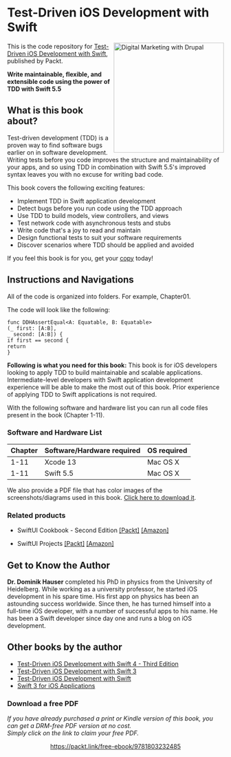 


# Test-Driven iOS Development with Swift

<a href="https://www.packtpub.com/product/test-driven-ios-development-with-swift-fourth-edition/9781803232485"><img src="https://static.packt-cdn.com/products/9781803232485/cover/smaller" alt="Digital Marketing with Drupal" height="256px" align="right"></a>

This is the code repository for [Test-Driven iOS Development with Swift](https://www.packtpub.com/product/test-driven-ios-development-with-swift-fourth-edition/9781803232485), published by Packt.

**Write maintainable, flexible, and extensible code using the power of TDD with Swift 5.5**

## What is this book about?
Test-driven development (TDD) is a proven way to find software bugs earlier on in software development. Writing tests before you code improves the structure and maintainability of your apps, and so using TDD in combination with Swift 5.5's improved syntax leaves you with no excuse for writing bad code.

This book covers the following exciting features:
* Implement TDD in Swift application development
* Detect bugs before you run code using the TDD approach
* Use TDD to build models, view controllers, and views
* Test network code with asynchronous tests and stubs
* Write code that's a joy to read and maintain
* Design functional tests to suit your software requirements
* Discover scenarios where TDD should be applied and avoided

If you feel this book is for you, get your [copy](https://www.amazon.com/Test-Driven-iOS-Development-Swift-maintainable-dp-180323248X/dp/180323248X/ref=mt_other?_encoding=UTF8&me=&qid=1647362879) today!


## Instructions and Navigations
All of the code is organized into folders. For example, Chapter01.

The code will look like the following:
```
func DDHAssertEqual<A: Equatable, B: Equatable>
(_ first: [A:B],
_ second: [A:B]) {
if first == second {
return
}

```

**Following is what you need for this book:**
This book is for iOS developers looking to apply TDD to build maintainable and scalable applications. Intermediate-level developers with Swift application development experience will be able to make the most out of this book. Prior experience of applying TDD to Swift applications is not required.

With the following software and hardware list you can run all code files present in the book (Chapter 1-11).

### Software and Hardware List
| Chapter | Software/Hardware required | OS required |
| -------- | ------------------------------------ | ----------------------------------- |
| 1-11 | Xcode 13 | Mac OS X |
| 1-11 | Swift 5.5 | Mac OS X |

We also provide a PDF file that has color images of the screenshots/diagrams used in this book. [Click here to download it](https://static.packt-cdn.com/downloads/9781803232485_ColorImages.pdf).


### Related products
* SwiftUI Cookbook - Second Edition [[Packt]](https://www.packtpub.com/product/SwiftUI-Cookbook/9781803234458) [[Amazon]](https://www.amazon.com/SwiftUI-Cookbook-problems-learning-practices/dp/1803234458)

* SwiftUI Projects [[Packt]](https://www.packtpub.com/product/swiftui-projects/9781839214660) [[Amazon]](https://www.amazon.com/SwiftUI-Projects-real-world-cross-platform-applications/dp/183921466X)


## Get to Know the Author

**Dr. Dominik Hauser** 
completed his PhD in physics from the University of Heidelberg. While working as a university professor, he started iOS development in his spare time. His first app on physics has been an astounding success worldwide. Since then, he has turned himself into a full-time iOS developer, with a number of successful apps to his name. He has been a Swift developer since day one and runs a blog on iOS development.

## Other books by the author
* [Test-Driven iOS Development with Swift 4 - Third Edition](https://www.packtpub.com/product/test-driven-ios-development-with-swift-4-third-edition/9781788475709)
* [Test-Driven iOS Development with Swift 3](https://www.packtpub.com/product/test-driven-ios-development-with-swift-3/9781787129078)
* [Test-Driven iOS Development with Swift](https://www.packtpub.com/product/test-driven-ios-development-with-swift/9781785880735)
* [Swift 3 for iOS Applications](https://www.packtpub.com/product/swift-3-for-ios-applications/9781788290500)
### Download a free PDF

 <i>If you have already purchased a print or Kindle version of this book, you can get a DRM-free PDF version at no cost.<br>Simply click on the link to claim your free PDF.</i>
<p align="center"> <a href="https://packt.link/free-ebook/9781803232485">https://packt.link/free-ebook/9781803232485 </a> </p>